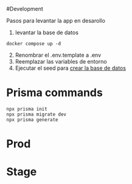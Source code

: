 #Development

Pasos para levantar la app en desarollo

1. levantar la base de datos
```
docker compose up -d
```

2. Renombrar el .env.template a .env
3. Reemplazar las variables de entorno
4. Ejecutar el seed para [crear la base de datos](localhost:3000/api/seed)


# Prisma commands
```
npx prisma init
npx prisma migrate dev
npx prisma generate 
```
# Prod


# Stage